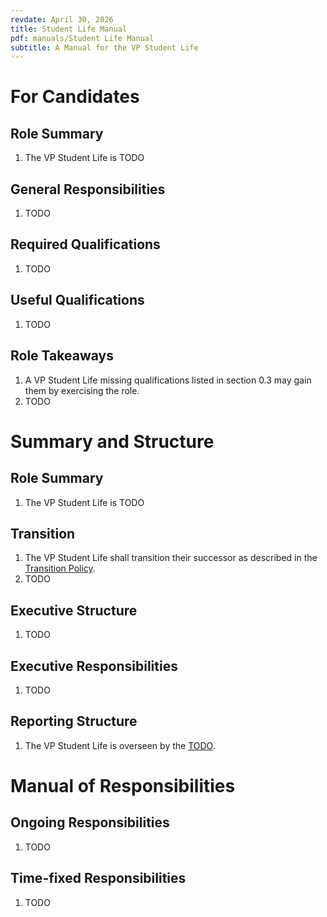 ```yaml
---
revdate: April 30, 2026
title: Student Life Manual
pdf: manuals/Student Life Manual
subtitle: A Manual for the VP Student Life
---
```


# For Candidates

## Role Summary
1. The VP Student Life is TODO

## General Responsibilities
1. TODO

## Required Qualifications
1. TODO

## Useful Qualifications
1. TODO

## Role Takeaways
1. A VP Student Life missing qualifications listed in section 0.3 may gain them by exercising the role.
1. TODO

# Summary and Structure

## Role Summary
1. The VP Student Life is TODO

## Transition
1. The VP Student Life shall transition their successor as described in the [Transition Policy](../policies/transition-policy.md).
1. TODO

## Executive Structure
1. TODO

## Executive Responsibilities
1. TODO

## Reporting Structure
1. The VP Student Life is overseen by the [TODO](TODO-manual.md).

# Manual of Responsibilities

## Ongoing Responsibilities
1. TODO

## Time-fixed Responsibilities
1. TODO
